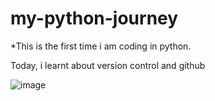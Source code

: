 # my-python-journey
*This is the first time i am coding in python.


Today, i learnt about version control and github

![image](https://images.vexels.com/media/users/3/78632/raw/6f29ae2f5c1fa849df8381ef41c4726a-home-illustration-design.jpg)
